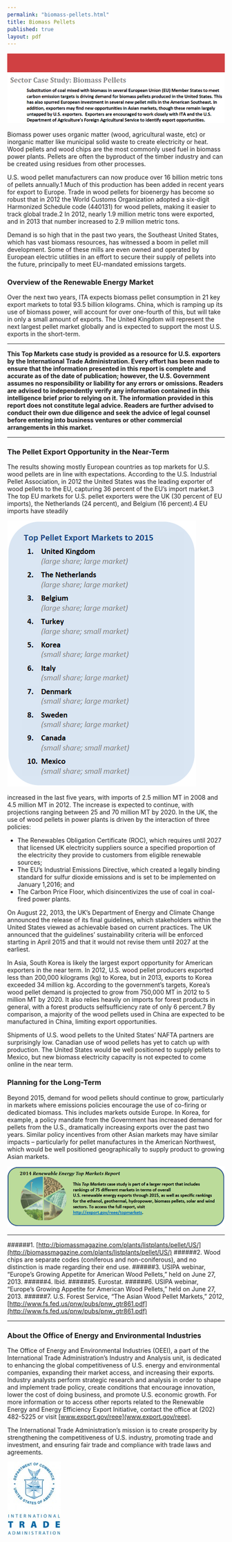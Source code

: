 ```yaml
---
permalink: "biomass-pellets.html"
title: Biomass Pellets
published: true
layout: pdf
---
```


![](images/biomass1.png)

Biomass power uses organic matter (wood, agricultural waste, etc) or inorganic matter like municipal solid waste to create electricity or heat. Wood pellets and wood chips are the most commonly used fuel in biomass power plants. Pellets are often the byproduct of the timber industry and can be created using residues from other processes.

U.S. wood pellet manufacturers can now produce over 16 billion metric tons of pellets annually.1 Much of this production has been added in recent years for export to Europe. Trade in wood pellets for bioenergy has become so robust that in 2012 the World Customs Organization adopted a six-digit Harmonized Schedule code (440131) for wood pellets, making it easier to track global trade.2 In 2012, nearly 1.9 million metric tons were exported, and in 2013 that number increased to 2.9 million metric tons.

Demand is so high that in the past two years, the Southeast United States, which has vast biomass resources, has witnessed a boom in pellet mill development. Some of these mills are even owned and operated by European electric utilities in an effort to secure their supply of pellets into the future, principally to meet EU-mandated emissions targets.

<h3 id="overview-of-the-renewable-energy-market">Overview of the Renewable Energy Market</h3>

Over the next two years, ITA expects biomass pellet consumption in 21 key export markets to total 93.5 billion kilograms. China, which is ramping up its use of biomass power, will account for over one-fourth of this, but will take in only a small amount of exports. The United Kingdom will represent the next largest pellet market globally and is expected to support the most U.S. exports in the short-term.

---

**This Top Markets case study is provided as a resource for U.S. exporters by the International Trade Administration. Every
effort has been made to ensure that the information presented in this report is complete and accurate as of the date of
publication; however, the U.S. Government assumes no responsibility or liability for any errors or omissions. Readers are
advised to independently verify any information contained in this intelligence brief prior to relying on it. The information
provided in this report does not constitute legal advice. Readers are further advised to conduct their own due diligence and
seek the advice of legal counsel before entering into business ventures or other commercial arrangements in this market.**

---

<h3 id="the-pellet-export-opportunity-in-the-near-term">The Pellet Export Opportunity in the Near-Term</h3>

The results showing mostly European countries as top markets for U.S. wood pellets are in line with expectations. According to the U.S. Industrial Pellet Association, in 2012 the United States was the leading exporter of wood pellets to the EU, capturing 36 percent of the EU’s import market.3 The top EU markets for U.S. pellet exporters were the UK (30 percent of EU imports), the Netherlands (24 percent), and Belgium (16 percent).4 EU imports have steadily

![Flowers](images/biomass2.png)

increased in the last five years, with imports of 2.5 million MT in 2008 and 4.5 million MT in 2012. The increase is expected to continue, with projections ranging between 25 and 70 million MT by 2020. In the UK, the use of wood pellets in power plants is driven by the interaction of three policies:

* The Renewables Obligation Certificate (ROC), which requires until 2027 that licensed UK electricity suppliers source a specified proportion of the electricity they provide to customers from eligible renewable sources;
* The EU’s Industrial Emissions Directive, which created a legally binding standard for sulfur dioxide emissions and is set to be implemented on January 1,2016; and
* The Carbon Price Floor, which disincentivizes the use of coal in coal-fired power plants.

On August 22, 2013, the UK’s Department of Energy and Climate Change announced the release of its final guidelines, which stakeholders within the United States viewed as achievable based on current practices. The UK announced that the guidelines’ sustainability criteria will be enforced starting in April 2015 and that it would not revise them until 2027 at the earliest.

In Asia, South Korea is likely the largest export opportunity for American exporters in the near term. In 2012, U.S. wood pellet producers exported less than 200,000 kilograms (kg) to Korea, but in 2013, exports to Korea exceeded 34 million kg. According to the government’s targets, Korea’s wood pellet demand is projected to grow from 750,000 MT in 2012 to 5 million MT by 2020. It also relies heavily on imports for forest products in general, with a forest products selfsufficiency rate of only 6 percent.7 By comparison, a majority of the wood pellets used in China are expected to be manufactured in China, limiting export opportunities.

Shipments of U.S. wood pellets to the United States’ NAFTA partners are surprisingly low. Canadian use of wood pellets has yet to catch up with production. The United States would be well positioned to supply pellets to Mexico, but new biomass electricity capacity is not expected to come online in the near term.

<h3 id="planning-for-the-long-term">Planning for the Long-Term</h3>

Beyond 2015, demand for wood pellets should continue to grow, particularly in markets where emissions policies encourage the use of co-firing or dedicated biomass. This includes markets outside Europe. In Korea, for example, a policy mandate from the Government has increased demand for pellets from the U.S., dramatically increasing exports over the past two years. Similar policy incentives from other Asian markets may have similar impacts – particularly for pellet manufactures in the American Northwest, which would be well positioned geographically to supply product to growing Asian markets.

![](images/re-green.png)

---

######1. [http://biomassmagazine.com/plants/listplants/pellet/US/](http://biomassmagazine.com/plants/listplants/pellet/US/)
######2. Wood chips are separate codes (coniferous and non-coniferous), and no distinction is made regarding their end use.
######3. USIPA webinar, “Europe’s Growing Appetite for American Wood Pellets,” held on June 27, 2013.
######4. Ibid.
######5. Eurostat.
######6. USIPA webinar, “Europe’s Growing Appetite for American Wood Pellets,” held on June 27, 2013.
######7. U.S. Forest Service, “The Asian Wood Pellet Markets,” 2012, [http://www.fs.fed.us/pnw/pubs/pnw_gtr861.pdf](http://www.fs.fed.us/pnw/pubs/pnw_gtr861.pdf)

---

<h3 id="about-the-office-of-energy-and-environmental-industries">About the Office of Energy and Environmental Industries</h3>

The Office of Energy and Environmental Industries (OEEI), a part of the International Trade Administration’s Industry and Analysis unit, is dedicated to enhancing the global competitiveness of U.S. energy and environmental companies, expanding their market access, and increasing their exports. Industry analysts perform strategic research and analysis in order to shape and implement trade policy, create conditions that encourage innovation, lower the cost of doing business, and promote U.S. economic growth. For more information or to access other reports related to the Renewable Energy and Energy Efficiency Export Initiative, contact the office at (202) 482-5225 or visit [www.export.gov/reee](www.export.gov/reee).

The International Trade Administration’s mission is to create prosperity by strengthening the competitiveness of U.S. industry, promoting trade and investment, and ensuring fair trade and compliance with trade laws and agreements.

![Flowers](images/ita.jpg)
